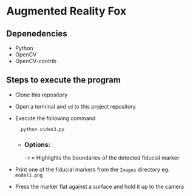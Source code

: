 # Augmented Reality Fox

## Depenedencies

- Python
- OpenCV
- OpenCV-contrib

## Steps to execute the program

- Clone this repository
- Open a terminal and `cd` to this project repository
- Execute the following command

        python video3.py

  - ### Options:
    `-r` = Highlights the boundaries of the detected fiducial marker
- Print one of the fiducial markers from the `Images` directory eg. `model1.png`
- Press the marker flat against a surface and hold it up to the camera